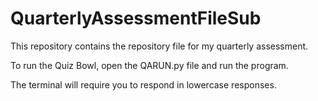 # QuarterlyAssessmentFileSub
This repository contains the repository file for my quarterly assessment.

To run the Quiz Bowl, open the QARUN.py file and run the program.

The terminal will require you to respond in lowercase responses.